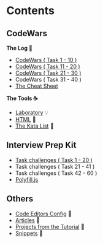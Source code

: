 # Contents

## CodeWars
**The Log :orange_book:**

- [CodeWars ( Task 1 - 10 )](./1\)%20CodeWars.js)
- [CodeWars ( Task 11 - 20 )](./2\)%20CodeWars.js)
- [CodeWars ( Task 21 - 30 )](./3\)%20CodeWars.js)
- CodeWars ( Task 31 - 40 )
- [The Cheat Sheet](./cheatsheet/)

**The Tools :coffee:**

- [Laboratory](./Laboratory.js) :bulb:
- [HTML](./index.html) :fax:
- [The Kata List](./Kata.txt) :paperclip:

## Interview Prep Kit

- [Task challenges ( Task 1 - 20 )](./1\)%20Task%20Challanges.md)
- Task challenges ( Task 21 - 41 )
- Task challenges ( Task 42 - 60 )
- [Polyfill.js](./Polyfill.js)

## Others

- [Code Editors Config](./code-editors/README.md) :wrench:
- [Articles](./articles/README.md) :newspaper:
- [Projects from the Tutorial](./projects-from-the-tutorial/README.md) :page_facing_up:
- [Snippets](./snippets/README.md) :seedling: